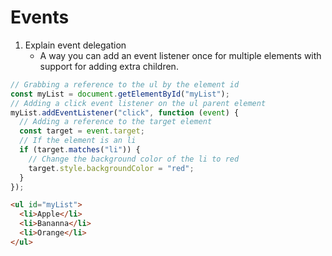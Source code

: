 # Events

1. Explain event delegation
   - A way you can add an event listener once for multiple elements with support for adding extra children.

```javascript
// Grabbing a reference to the ul by the element id
const myList = document.getElementById("myList");
// Adding a click event listener on the ul parent element
myList.addEventListener("click", function (event) {
  // Adding a reference to the target element
  const target = event.target;
  // If the element is an li
  if (target.matches("li")) {
    // Change the background color of the li to red
    target.style.backgroundColor = "red";
  }
});
```

```html
<ul id="myList">
  <li>Apple</li>
  <li>Bananna</li>
  <li>Orange</li>
</ul>
```
